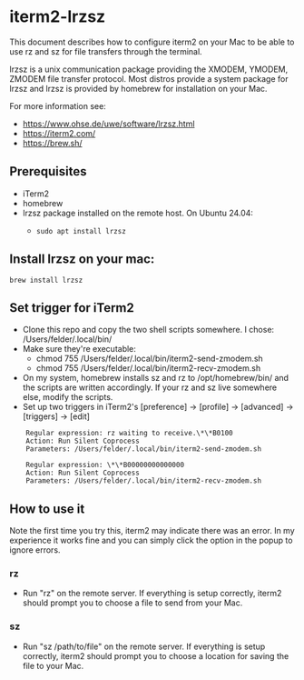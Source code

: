 # iterm2-lrzsz

This document describes how to configure iterm2 on your Mac to be able to use rz and sz for file transfers through the terminal.

lrzsz is a unix communication package providing the XMODEM, YMODEM, ZMODEM file transfer protocol.  Most distros provide a system package for lrzsz and lrzsz is provided by homebrew for installation on your Mac.

For more information see:
- https://www.ohse.de/uwe/software/lrzsz.html
- https://iterm2.com/
- https://brew.sh/

Prerequisites
---
- iTerm2
- homebrew
- lrzsz package installed on the remote host.  On Ubuntu 24.04:
  - ```shell
    sudo apt install lrzsz
    ```
   
Install lrzsz on your mac:
---
```shell
brew install lrzsz
```

Set trigger for iTerm2
---

- Clone this repo and copy the two shell scripts somewhere.  I chose: /Users/felder/.local/bin/
- Make sure they're executable:
	- chmod 755 /Users/felder/.local/bin/iterm2-send-zmodem.sh
	- chmod 755 /Users/felder/.local/bin/iterm2-recv-zmodem.sh
- On my system, homebrew installs sz and rz to /opt/homebrew/bin/ and the scripts are written accordingly.  If your rz and sz live somewhere else, modify the scripts.
- Set up two triggers in iTerm2's [preference] -> [profile] -> [advanced] -> [triggers] -> [edit]

```
	Regular expression: rz waiting to receive.\*\*B0100
	Action: Run Silent Coprocess
	Parameters: /Users/felder/.local/bin/iterm2-send-zmodem.sh

	Regular expression: \*\*B00000000000000
	Action: Run Silent Coprocess
	Parameters: /Users/felder/.local/bin/iterm2-recv-zmodem.sh
```

How to use it
---
Note the first time you try this, iterm2 may indicate there was an error.  In my experience it works fine and you can simply click the option in the popup to ignore errors.

### rz

- Run "rz" on the remote server. If everything is setup correctly, iterm2 should prompt you to choose a file to send from your Mac.

### sz

- Run "sz /path/to/file" on the remote server. If everything is setup correctly, iterm2 should prompt you to choose a location for saving the file to your Mac.
